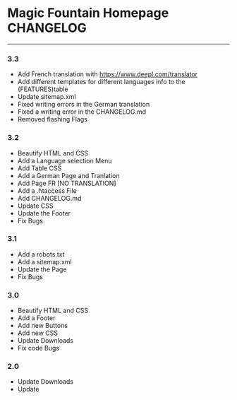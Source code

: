 # Magic Fountain Homepage CHANGELOG
- - -
### 3.3

- Add French translation with https://www.deepl.com/translator
- Add different templates for different languages info to the (FEATURES)table
- Update sitemap.xml
- Fixed writing errors in the German translation
- Fixed a writing error  in the CHANGELOG.md
- Removed flashing Flags

### 3.2

- Beautify HTML and CSS
- Add a Language selection Menu
- Add Table CSS
- Add a German Page and Tranlation
- Add Page FR [NO TRANSLATION]
- Add a .htaccess File
- Add CHANGELOG.md
- Update CSS
- Update the Footer
- Fix Bugs

### 3.1

- Add a robots.txt
- Add a sitemap.xml
- Update the Page
- Fix Bugs

### 3.0

- Beautify HTML and CSS
- Add a Footer
- Add new Buttons
- Add new CSS
- Update Downloads
- Fix code Bugs


### 2.0

- Update Downloads
- Update <title>
- Update CSS
- Fixed Bugs

### 1.0

- First Release 1.0
- Not public
